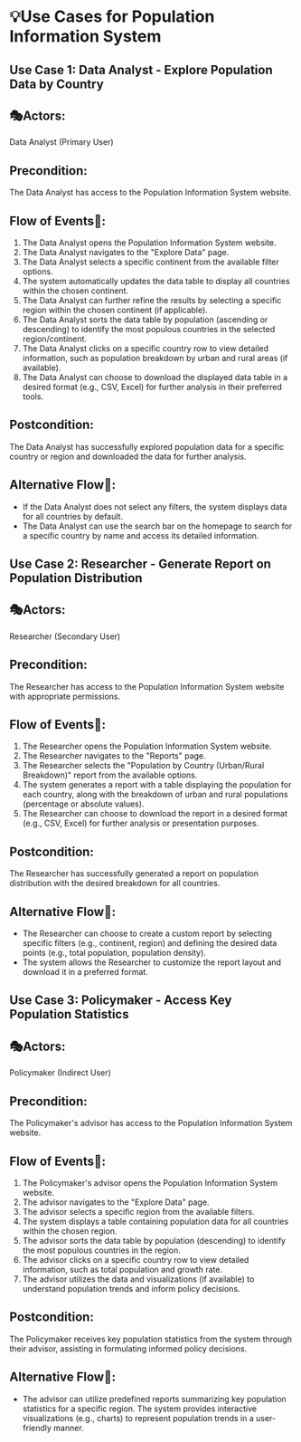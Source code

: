 # 💡Use Cases for Population Information System
## Use Case 1: Data Analyst - Explore Population Data by Country

## 🎭Actors:

Data Analyst (Primary User)
## Precondition:

The Data Analyst has access to the Population Information System website.
## Flow of Events🔁:

1. The Data Analyst opens the Population Information System website.
1. The Data Analyst navigates to the "Explore Data" page.
1. The Data Analyst selects a specific continent from the available filter options.
1. The system automatically updates the data table to display all countries within the chosen continent.
1. The Data Analyst can further refine the results by selecting a specific region within the chosen continent (if applicable).
1. The Data Analyst sorts the data table by population (ascending or descending) to identify the most populous countries in the selected region/continent.
1. The Data Analyst clicks on a specific country row to view detailed information, such as population breakdown by urban and rural areas (if available).
1. The Data Analyst can choose to download the displayed data table in a desired format (e.g., CSV, Excel) for further analysis in their preferred tools.
## Postcondition:

The Data Analyst has successfully explored population data for a specific country or region and downloaded the data for further analysis.
## Alternative Flow🔀:

- If the Data Analyst does not select any filters, the system displays data for all countries by default.
- The Data Analyst can use the search bar on the homepage to search for a specific country by name and access its detailed information.

## Use Case 2: Researcher - Generate Report on Population Distribution

## 🎭Actors:

Researcher (Secondary User)
## Precondition:

The Researcher has access to the Population Information System website with appropriate permissions.
## Flow of Events🔁:

1. The Researcher opens the Population Information System website.
1. The Researcher navigates to the "Reports" page.
1. The Researcher selects the "Population by Country (Urban/Rural Breakdown)" report from the available options.
1. The system generates a report with a table displaying the population for each country, along with the breakdown of urban and rural populations (percentage or absolute values).
1. The Researcher can choose to download the report in a desired format (e.g., CSV, Excel) for further analysis or presentation purposes.
## Postcondition:

The Researcher has successfully generated a report on population distribution with the desired breakdown for all countries.
## Alternative Flow🔀:

- The Researcher can choose to create a custom report by selecting specific filters (e.g., continent, region) and defining the desired data points (e.g., total population, population density).
- The system allows the Researcher to customize the report layout and download it in a preferred format.

## Use Case 3: Policymaker - Access Key Population Statistics

## 🎭Actors:

Policymaker (Indirect User)
## Precondition:

The Policymaker's advisor has access to the Population Information System website.
## Flow of Events🔁:

1. The Policymaker's advisor opens the Population Information System website.
1. The advisor navigates to the "Explore Data" page.
1. The advisor selects a specific region from the available filters.
1. The system displays a table containing population data for all countries within the chosen region.
1. The advisor sorts the data table by population (descending) to identify the most populous countries in the region.
1. The advisor clicks on a specific country row to view detailed information, such as total population and growth rate.
1. The advisor utilizes the data and visualizations (if available) to understand population trends and inform policy decisions.
## Postcondition:

The Policymaker receives key population statistics from the system through their advisor, assisting in formulating informed policy decisions.
## Alternative Flow🔀:

- The advisor can utilize predefined reports summarizing key population statistics for a specific region.
The system provides interactive visualizations (e.g., charts) to represent population trends in a user-friendly manner.
